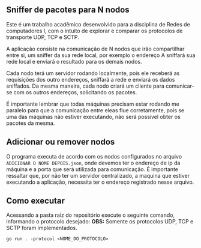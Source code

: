 ## Sniffer de pacotes para N nodos

Este é um trabalho acadêmico desenvolvido para a disciplina de Redes de computadores I, com o intuito de explorar e comparar os protocolos de transporte UDP, TCP e SCTP.

A aplicação consiste na comunicação de N nodos que irão compartilhar entre si, um sniffer da sua rede local, por exemplo o endereço A sniffará sua rede local e enviará o resultado para os demais nodos.

Cada nodo terá um servidor rodando localmente, pois ele receberá as requisições dos outro endereços, sniffará a rede e enviará os dados sniffados. Da mesma maneira, cada nodo criará um cliente para comunicar-se com os outros endereços, solicitando os pacotes.

É importante lembrar que todas máquinas precisam estar rodando me paralelo para que a comunicação entre eleas flue corretamente, pois se uma das máquinas não estiver executando, não será possível obter os pacotes da mesma.

## Adicionar ou remover nodos
O programa executa de acordo com os nodos configurados no arquivo `ADICIONAR O NOME DEPOIS.json`, onde devemos ter o endereço de ip da máquina e a porta que será utilizada para comunicação. É importante ressaltar que, por não ter um servidor centralizado, a maquina que estiver executando a aplicação, necessita ter o endereço registrado nesse arquivo.


## Como executar

Acessando a pasta raiz do repositório execute o seguinte comando, informando o protocolo desejado:
**OBS:** Somente os protocolos UDP, TCP e SCTP foram implementados.

````
go run . -protocol <NOME_DO_PROTOCOLO>

